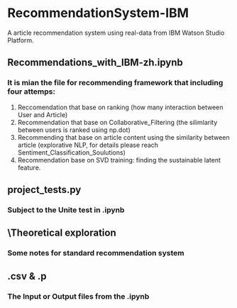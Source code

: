 # RecommendationSystem-IBM
A article recommendation system using real-data from IBM Watson Studio Platform.
## Recommendations_with_IBM-zh.ipynb
### It is mian the file for recommending framework that including four attemps:
1. Reccomendation that base on ranking (how many interaction between User and Article)
2. Recommendation that base on Collaborative_Filtering (the silimlarity between users is ranked using np.dot)
3. Recommending that base on article content using the similarity between article (explorative NLP, for details please reach Sentiment_Classification_Soulutions)
4. Recommendation base on SVD training: finding the sustainable latent feature.
## project_tests.py
### Subject to the Unite test in .ipynb
## \Theoretical exploration
### Some notes for standard recommendation system
## .csv & .p
### The Input or Output files from the .ipynb


